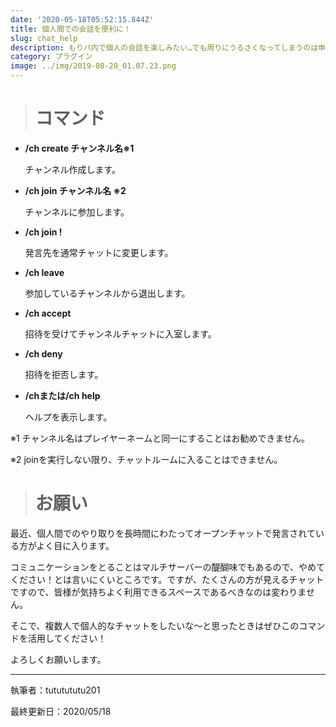 ```yaml
---
date: '2020-05-18T05:52:15.844Z'
title: 個人間での会話を便利に！
slug: chat_help
description: もりパ内で個人の会話を楽しみたい…でも周りにうるさくなってしまうのは申し訳ない…そんな時に便利なコマンドを紹介します！
category: プラグイン
image: ../img/2019-08-20_01.07.23.png
---
```

> # **コマンド**

* **/ch create チャンネル名※1**  

  チャンネル作成します。
* **/ch join チャンネル名  ※2**

  チャンネルに参加します。
* **/ch join !**  

  発言先を通常チャットに変更します。
* **/ch leave**

  参加しているチャンネルから退出します。
* **/ch accept** 

  招待を受けてチャンネルチャットに入室します。
* **/ch deny**

  招待を拒否します。
* **/chまたは/ch help** 

  ヘルプを表示します。

※1 チャンネル名はプレイヤーネームと同一にすることはお勧めできません。 

※2 joinを実行しない限り、チャットルームに入ることはできません。

> # **お願い**

最近、個人間でのやり取りを長時間にわたってオープンチャットで発言されている方がよく目に入ります。

コミュニケーションをとることはマルチサーバーの醍醐味でもあるので、やめてください！とは言いにくいところです。ですが、たくさんの方が見えるチャットですので、皆様が気持ちよく利用できるスペースであるべきなのは変わりません。

そこで、複数人で個人的なチャットをしたいな～と思ったときはぜひこのコマンドを活用してください！

よろしくお願いします。

- - -

執筆者：tututututu201

最終更新日：2020/05/18
